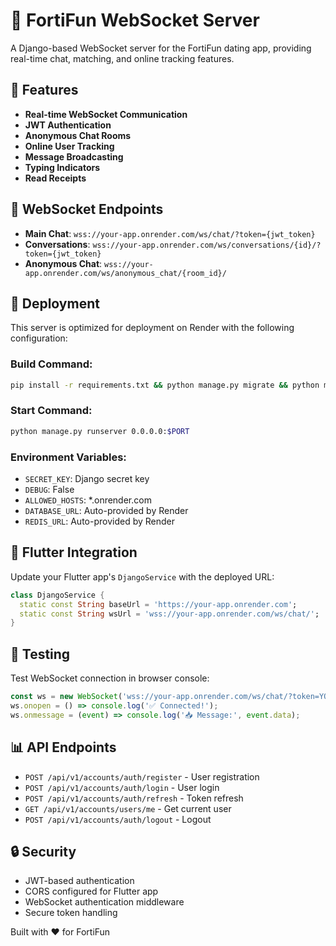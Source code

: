 # 🚀 FortiFun WebSocket Server

A Django-based WebSocket server for the FortiFun dating app, providing real-time chat, matching, and online tracking features.

## 🌟 Features

- **Real-time WebSocket Communication**
- **JWT Authentication**
- **Anonymous Chat Rooms**
- **Online User Tracking**
- **Message Broadcasting**
- **Typing Indicators**
- **Read Receipts**

## 🔧 WebSocket Endpoints

- **Main Chat**: `wss://your-app.onrender.com/ws/chat/?token={jwt_token}`
- **Conversations**: `wss://your-app.onrender.com/ws/conversations/{id}/?token={jwt_token}`
- **Anonymous Chat**: `wss://your-app.onrender.com/ws/anonymous_chat/{room_id}/`

## 🚀 Deployment

This server is optimized for deployment on Render with the following configuration:

### Build Command:
```bash
pip install -r requirements.txt && python manage.py migrate && python manage.py collectstatic --noinput
```

### Start Command:
```bash
python manage.py runserver 0.0.0.0:$PORT
```

### Environment Variables:
- `SECRET_KEY`: Django secret key
- `DEBUG`: False
- `ALLOWED_HOSTS`: *.onrender.com
- `DATABASE_URL`: Auto-provided by Render
- `REDIS_URL`: Auto-provided by Render

## 📱 Flutter Integration

Update your Flutter app's `DjangoService` with the deployed URL:

```dart
class DjangoService {
  static const String baseUrl = 'https://your-app.onrender.com';
  static const String wsUrl = 'wss://your-app.onrender.com/ws/chat/';
}
```

## 🧪 Testing

Test WebSocket connection in browser console:

```javascript
const ws = new WebSocket('wss://your-app.onrender.com/ws/chat/?token=YOUR_JWT_TOKEN');
ws.onopen = () => console.log('✅ Connected!');
ws.onmessage = (event) => console.log('📥 Message:', event.data);
```

## 📊 API Endpoints

- `POST /api/v1/accounts/auth/register` - User registration
- `POST /api/v1/accounts/auth/login` - User login
- `POST /api/v1/accounts/auth/refresh` - Token refresh
- `GET /api/v1/accounts/users/me` - Get current user
- `POST /api/v1/accounts/auth/logout` - Logout

## 🔒 Security

- JWT-based authentication
- CORS configured for Flutter app
- WebSocket authentication middleware
- Secure token handling

Built with ❤️ for FortiFun
